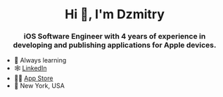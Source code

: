 <h1 align="center">Hi 👋, I'm Dzmitry</h1>
<h3 align="center">iOS Software Engineer with 4 years of experience in developing and publishing applications for Apple devices.</h3>

- 📖 Always learning 
- 🕸️ [LinkedIn](https://www.linkedin.com/in/dmitry-pirozhnik/)
- 🧑‍💻 [App Store](https://apps.apple.com/us/developer/dzmitry-pirozhnik/id1736014520 )
- 📍 New York, USA
